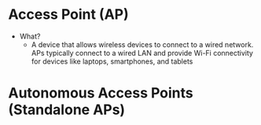 # Access Point (AP)
- What?
	- A device that allows wireless devices to connect to a wired network. APs typically connect to a wired LAN and provide Wi-Fi connectivity for devices like laptops, smartphones, and tablets

# Autonomous Access Points (Standalone APs)
